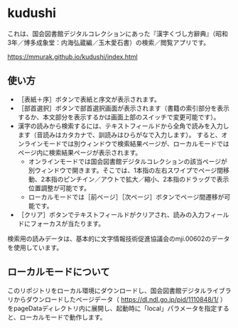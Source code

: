 # kudushi
これは、国会図書館デジタルコレクションにあった『漢字くづし方辭典』（昭和3年／博多成象堂：内海弘蔵編／玉木愛石書）の検索／閲覧アプリです。

https://mmurak.github.io/kudushi/index.html

## 使い方
* ［表紙＋序］ボタンで表紙と序文が表示されます。
* ［部首選択］ボタンで部首選択画面が表示されます（書籍の索引部分を表示するか、本文部分を表示するかは画面上部のスイッチで変更可能です）。
* 漢字の読みから検索するには、テキストフィールドから全角で読みを入力します（音読みはカタカナで、訓読みはひらがなで入力します）。 すると、オンラインモードでは別ウィンドウで検索結果ページが、ローカルモードではページ内に検索結果ページが表示されます。
  * オンラインモードでは国会図書館デジタルコレクションの該当ページが別ウィンドウで開きます。そこでは、1本指の左右スワイプでページ間移動、2本指のピンチイン／アウトで拡大／縮小、2本指のドラッグで表示位置調整が可能です。
  * ローカルモードでは［前ページ］［次ページ］ボタンでページ間遷移が可能です。
* ［クリア］ボタンでテキストフィールドがクリアされ、読みの入力フィールドにフォーカスが当たります。

検索用の読みデータは、基本的に文字情報技術促進協議会のmji.00602のデータを使用しています。

## ローカルモードについて

このリポジトリをローカル環境にダウンロードし、国会図書館デジタルライブラリからダウンロードしたページデータ（ https://dl.ndl.go.jp/pid/1110848/1/ ）をpageDataディレクトリ内に展開し、起動時に「local」パラメータを指定すると、ローカルモードで動作します。
